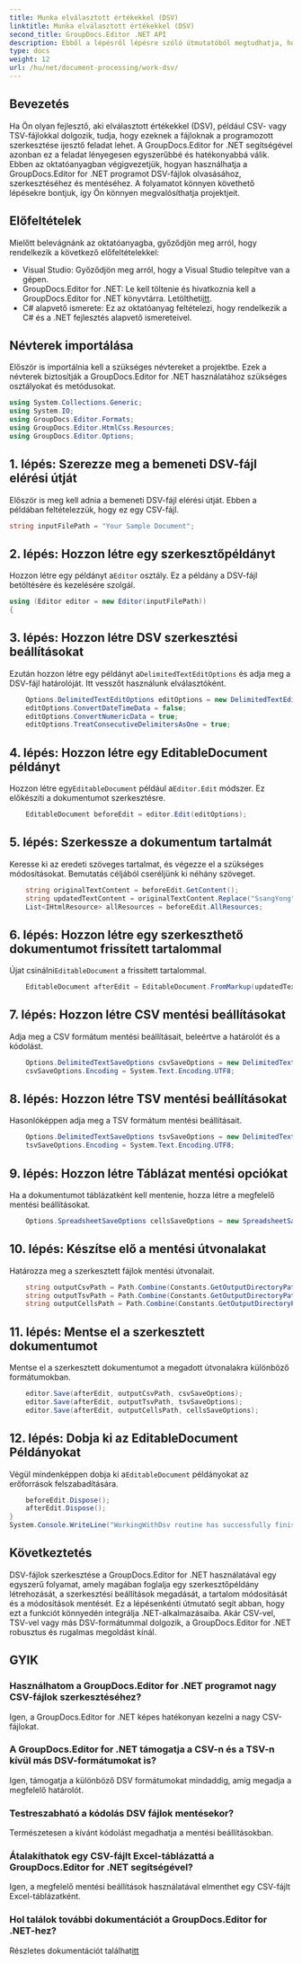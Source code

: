 ```yaml
---
title: Munka elválasztott értékekkel (DSV)
linktitle: Munka elválasztott értékekkel (DSV)
second_title: GroupDocs.Editor .NET API
description: Ebből a lépésről lépésre szóló útmutatóból megtudhatja, hogyan szerkeszthet CSV- és TSV-fájlokat a GroupDocs.Editor for .NET használatával. Javítsa .NET-projektjeit könnyedén.
type: docs
weight: 12
url: /hu/net/document-processing/work-dsv/
---
```

## Bevezetés
Ha Ön olyan fejlesztő, aki elválasztott értékekkel (DSV), például CSV- vagy TSV-fájlokkal dolgozik, tudja, hogy ezeknek a fájloknak a programozott szerkesztése ijesztő feladat lehet. A GroupDocs.Editor for .NET segítségével azonban ez a feladat lényegesen egyszerűbbé és hatékonyabbá válik. Ebben az oktatóanyagban végigvezetjük, hogyan használhatja a GroupDocs.Editor for .NET programot DSV-fájlok olvasásához, szerkesztéséhez és mentéséhez. A folyamatot könnyen követhető lépésekre bontjuk, így Ön könnyen megvalósíthatja projektjeit.
## Előfeltételek
Mielőtt belevágnánk az oktatóanyagba, győződjön meg arról, hogy rendelkezik a következő előfeltételekkel:
- Visual Studio: Győződjön meg arról, hogy a Visual Studio telepítve van a gépen.
-  GroupDocs.Editor for .NET: Le kell töltenie és hivatkoznia kell a GroupDocs.Editor for .NET könyvtárra. Letöltheti[itt](https://releases.groupdocs.com/editor/net/).
- C# alapvető ismerete: Ez az oktatóanyag feltételezi, hogy rendelkezik a C# és a .NET fejlesztés alapvető ismereteivel.
## Névterek importálása
Először is importálnia kell a szükséges névtereket a projektbe. Ezek a névterek biztosítják a GroupDocs.Editor for .NET használatához szükséges osztályokat és metódusokat.
```csharp
using System.Collections.Generic;
using System.IO;
using GroupDocs.Editor.Formats;
using GroupDocs.Editor.HtmlCss.Resources;
using GroupDocs.Editor.Options;
```

## 1. lépés: Szerezze meg a bemeneti DSV-fájl elérési útját
Először is meg kell adnia a bemeneti DSV-fájl elérési útját. Ebben a példában feltételezzük, hogy ez egy CSV-fájl.
```csharp
string inputFilePath = "Your Sample Document";
```
## 2. lépés: Hozzon létre egy szerkesztőpéldányt
 Hozzon létre egy példányt a`Editor` osztály. Ez a példány a DSV-fájl betöltésére és kezelésére szolgál.
```csharp
using (Editor editor = new Editor(inputFilePath))
{
```
## 3. lépés: Hozzon létre DSV szerkesztési beállításokat
 Ezután hozzon létre egy példányt a`DelimitedTextEditOptions` és adja meg a DSV-fájl határolóját. Itt vesszőt használunk elválasztóként.
```csharp
    Options.DelimitedTextEditOptions editOptions = new DelimitedTextEditOptions(",");
    editOptions.ConvertDateTimeData = false;
    editOptions.ConvertNumericData = true;
    editOptions.TreatConsecutiveDelimitersAsOne = true;
```
## 4. lépés: Hozzon létre egy EditableDocument példányt
 Hozzon létre egy`EditableDocument` például a`Editor.Edit` módszer. Ez előkészíti a dokumentumot szerkesztésre.
```csharp
    EditableDocument beforeEdit = editor.Edit(editOptions);
```
## 5. lépés: Szerkessze a dokumentum tartalmát
Keresse ki az eredeti szöveges tartalmat, és végezze el a szükséges módosításokat. Bemutatás céljából cseréljünk ki néhány szöveget.
```csharp
    string originalTextContent = beforeEdit.GetContent();
    string updatedTextContent = originalTextContent.Replace("SsangYong", "Chevrolet").Replace("Kyron", "Camaro");
    List<IHtmlResource> allResources = beforeEdit.AllResources;
```
## 6. lépés: Hozzon létre egy szerkeszthető dokumentumot frissített tartalommal
 Újat csinálni`EditableDocument` a frissített tartalommal.
```csharp
    EditableDocument afterEdit = EditableDocument.FromMarkup(updatedTextContent, allResources);
```
## 7. lépés: Hozzon létre CSV mentési beállításokat
Adja meg a CSV formátum mentési beállításait, beleértve a határolót és a kódolást.
```csharp
    Options.DelimitedTextSaveOptions csvSaveOptions = new DelimitedTextSaveOptions(",");
    csvSaveOptions.Encoding = System.Text.Encoding.UTF8;
```
## 8. lépés: Hozzon létre TSV mentési beállításokat
Hasonlóképpen adja meg a TSV formátum mentési beállításait.
```csharp
    Options.DelimitedTextSaveOptions tsvSaveOptions = new DelimitedTextSaveOptions("\t");
    tsvSaveOptions.Encoding = System.Text.Encoding.UTF8;
```
## 9. lépés: Hozzon létre Táblázat mentési opciókat
Ha a dokumentumot táblázatként kell mentenie, hozza létre a megfelelő mentési beállításokat.
```csharp
    Options.SpreadsheetSaveOptions cellsSaveOptions = new SpreadsheetSaveOptions(SpreadsheetFormats.Xlsm);
```
## 10. lépés: Készítse elő a mentési útvonalakat
Határozza meg a szerkesztett fájlok mentési útvonalait.
```csharp
    string outputCsvPath = Path.Combine(Constants.GetOutputDirectoryPath(inputFilePath), Path.GetFileNameWithoutExtension(inputFilePath) + ".csv");
    string outputTsvPath = Path.Combine(Constants.GetOutputDirectoryPath(inputFilePath), Path.GetFileNameWithoutExtension(inputFilePath) + ".tsv");
    string outputCellsPath = Path.Combine(Constants.GetOutputDirectoryPath(inputFilePath), Path.GetFileNameWithoutExtension(inputFilePath) + ".xlsm");
```
## 11. lépés: Mentse el a szerkesztett dokumentumot
Mentse el a szerkesztett dokumentumot a megadott útvonalakra különböző formátumokban.
```csharp
    editor.Save(afterEdit, outputCsvPath, csvSaveOptions);
    editor.Save(afterEdit, outputTsvPath, tsvSaveOptions);
    editor.Save(afterEdit, outputCellsPath, cellsSaveOptions);
```
## 12. lépés: Dobja ki az EditableDocument Példányokat
 Végül mindenképpen dobja ki a`EditableDocument` példányokat az erőforrások felszabadítására.
```csharp
    beforeEdit.Dispose();
    afterEdit.Dispose();
}
System.Console.WriteLine("WorkingWithDsv routine has successfully finished");
```
## Következtetés
DSV-fájlok szerkesztése a GroupDocs.Editor for .NET használatával egy egyszerű folyamat, amely magában foglalja egy szerkesztőpéldány létrehozását, a szerkesztési beállítások megadását, a tartalom módosítását és a módosítások mentését. Ez a lépésenkénti útmutató segít abban, hogy ezt a funkciót könnyedén integrálja .NET-alkalmazásaiba. Akár CSV-vel, TSV-vel vagy más DSV-formátummal dolgozik, a GroupDocs.Editor for .NET robusztus és rugalmas megoldást kínál.
## GYIK
### Használhatom a GroupDocs.Editor for .NET programot nagy CSV-fájlok szerkesztéséhez?
Igen, a GroupDocs.Editor for .NET képes hatékonyan kezelni a nagy CSV-fájlokat.
### A GroupDocs.Editor for .NET támogatja a CSV-n és a TSV-n kívül más DSV-formátumokat is?
Igen, támogatja a különböző DSV formátumokat mindaddig, amíg megadja a megfelelő határolót.
### Testreszabható a kódolás DSV fájlok mentésekor?
Természetesen a kívánt kódolást megadhatja a mentési beállításokban.
### Átalakíthatok egy CSV-fájlt Excel-táblázattá a GroupDocs.Editor for .NET segítségével?
Igen, a megfelelő mentési beállítások használatával elmenthet egy CSV-fájlt Excel-táblázatként.
### Hol találok további dokumentációt a GroupDocs.Editor for .NET-hez?
 Részletes dokumentációt találhat[itt](https://reference.groupdocs.com/editor/net/)